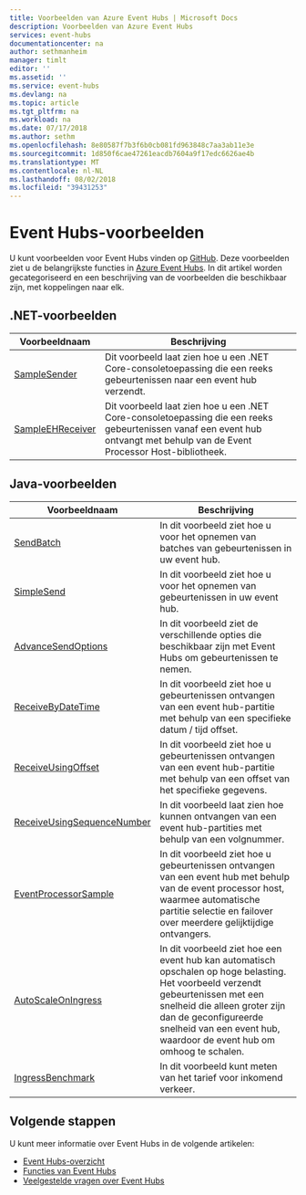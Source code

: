 ```yaml
---
title: Voorbeelden van Azure Event Hubs | Microsoft Docs
description: Voorbeelden van Azure Event Hubs
services: event-hubs
documentationcenter: na
author: sethmanheim
manager: timlt
editor: ''
ms.assetid: ''
ms.service: event-hubs
ms.devlang: na
ms.topic: article
ms.tgt_pltfrm: na
ms.workload: na
ms.date: 07/17/2018
ms.author: sethm
ms.openlocfilehash: 8e80587f7b3f6b0cb081fd963848c7aa3ab11e3e
ms.sourcegitcommit: 1d850f6cae47261eacdb7604a9f17edc6626ae4b
ms.translationtype: MT
ms.contentlocale: nl-NL
ms.lasthandoff: 08/02/2018
ms.locfileid: "39431253"
---
```

# <a name="event-hubs-samples"></a>Event Hubs-voorbeelden 
U kunt voorbeelden voor Event Hubs vinden op [GitHub](https://github.com/Azure/azure-event-hubs/tree/master/samples). Deze voorbeelden ziet u de belangrijkste functies in [Azure Event Hubs](/azure/event-hubs/). In dit artikel worden gecategoriseerd en een beschrijving van de voorbeelden die beschikbaar zijn, met koppelingen naar elk.

## <a name="net-samples"></a>.NET-voorbeelden

| Voorbeeldnaam | Beschrijving | 
| ----------- | ----------- | 
| [SampleSender](https://github.com/Azure/azure-event-hubs/tree/master/samples/DotNet/Microsoft.Azure.EventHubs/SampleSender) | Dit voorbeeld laat zien hoe u een .NET Core-consoletoepassing die een reeks gebeurtenissen naar een event hub verzendt. |
| [SampleEHReceiver](https://github.com/Azure/azure-event-hubs/tree/master/samples/DotNet/Microsoft.Azure.EventHubs/SampleEphReceiver) | Dit voorbeeld laat zien hoe u een .NET Core-consoletoepassing die een reeks gebeurtenissen vanaf een event hub ontvangt met behulp van de Event Processor Host-bibliotheek.  | 

## <a name="java-samples"></a>Java-voorbeelden

| Voorbeeldnaam | Beschrijving | 
| ----------- | ----------- | 
| [SendBatch](https://github.com/Azure/azure-event-hubs/tree/master/samples/Java/Basic/SendBatch)  | In dit voorbeeld ziet hoe u voor het opnemen van batches van gebeurtenissen in uw event hub. | 
| [SimpleSend](https://github.com/Azure/azure-event-hubs/tree/master/samples/Java/Basic/SimpleSend) | In dit voorbeeld ziet hoe u voor het opnemen van gebeurtenissen in uw event hub. |
| [AdvanceSendOptions](https://github.com/Azure/azure-event-hubs/blob/master/samples/Java/Basic/AdvancedSendOptions) | In dit voorbeeld ziet de verschillende opties die beschikbaar zijn met Event Hubs om gebeurtenissen te nemen. |
| [ReceiveByDateTime](https://github.com/Azure/azure-event-hubs/blob/master/samples/Java/Basic/ReceiveByDateTime) | In dit voorbeeld ziet hoe u gebeurtenissen ontvangen van een event hub-partitie met behulp van een specifieke datum / tijd offset. |
| [ReceiveUsingOffset](https://github.com/Azure/azure-event-hubs/blob/master/samples/Java/Basic/ReceiveUsingOffset) | In dit voorbeeld ziet hoe u gebeurtenissen ontvangen van een event hub-partitie met behulp van een offset van het specifieke gegevens. |  
| [ReceiveUsingSequenceNumber](https://github.com/Azure/azure-event-hubs/blob/master/samples/Java/Basic/ReceiveUsingSequenceNumber) | In dit voorbeeld laat zien hoe kunnen ontvangen van een event hub-partities met behulp van een volgnummer. |   
| [EventProcessorSample](https://github.com/Azure/azure-event-hubs/blob/master/samples/Java/Basic/EventProcessorSample) |In dit voorbeeld ziet hoe u gebeurtenissen ontvangen van een event hub met behulp van de event processor host, waarmee automatische partitie selectie en failover over meerdere gelijktijdige ontvangers. | 
| [AutoScaleOnIngress](https://github.com/Azure/azure-event-hubs/blob/master/samples/Java/Benchmarks/AutoScaleOnIngress) | In dit voorbeeld ziet hoe een event hub kan automatisch opschalen op hoge belasting. Het voorbeeld verzendt gebeurtenissen met een snelheid die alleen groter zijn dan de geconfigureerde snelheid van een event hub, waardoor de event hub om omhoog te schalen. | 
| [IngressBenchmark](https://github.com/Azure/azure-event-hubs/blob/master/samples/Java/Benchmarks/IngressBenchmark) | In dit voorbeeld kunt meten van het tarief voor inkomend verkeer. | 

## <a name="next-steps"></a>Volgende stappen
U kunt meer informatie over Event Hubs in de volgende artikelen:

- [Event Hubs-overzicht](event-hubs-what-is-event-hubs.md)
- [Functies van Event Hubs](event-hubs-features.md)
- [Veelgestelde vragen over Event Hubs](event-hubs-faq.md)
